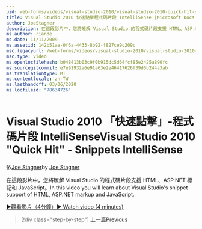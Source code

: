 ```yaml
---
uid: web-forms/videos/visual-studio-2010/visual-studio-2010-quick-hit-snippets-intellisense
title: Visual Studio 2010 快速點擊程式碼片段 IntelliSense |Microsoft Docs
author: JoeStagner
description: 在這段影片中，您將瞭解 Visual Studio 的程式碼片段支援 HTML、ASP.NET 標記和 JavaScript。
ms.author: riande
ms.date: 11/11/2009
ms.assetid: 142b51ae-0f6a-4433-8b92-f827ce9c209c
msc.legacyurl: /web-forms/videos/visual-studio-2010/visual-studio-2010-quick-hit-snippets-intellisense
msc.type: video
ms.openlocfilehash: b048413b03c9f0b915dc5d64fcf85e2425a890fc
ms.sourcegitcommit: e7e91932a6e91a63e2e46417626f39d6b244a3ab
ms.translationtype: MT
ms.contentlocale: zh-TW
ms.lasthandoff: 03/06/2020
ms.locfileid: "78634726"
---
```

# <a name="visual-studio-2010-quick-hit---snippets-intellisense"></a><span data-ttu-id="6f633-103">Visual Studio 2010 「快速點擊」-程式碼片段 IntelliSense</span><span class="sxs-lookup"><span data-stu-id="6f633-103">Visual Studio 2010 "Quick Hit" - Snippets IntelliSense</span></span>

<span data-ttu-id="6f633-104">依[Joe Stagner](https://github.com/JoeStagner)</span><span class="sxs-lookup"><span data-stu-id="6f633-104">by [Joe Stagner](https://github.com/JoeStagner)</span></span>

<span data-ttu-id="6f633-105">在這段影片中，您將瞭解 Visual Studio 的程式碼片段支援 HTML、ASP.NET 標記和 JavaScript。</span><span class="sxs-lookup"><span data-stu-id="6f633-105">In this video you will learn about Visual Studio's snippet support of HTML, ASP.NET markup and JavaScript.</span></span>

[<span data-ttu-id="6f633-106">&#9654;觀看影片（4分鐘）</span><span class="sxs-lookup"><span data-stu-id="6f633-106">&#9654; Watch video (4 minutes)</span></span>](https://channel9.msdn.com/Blogs/ASP-NET-Site-Videos/visual-studio-2010-quick-hit-snippets-intellisense)

> [!div class="step-by-step"]
> [<span data-ttu-id="6f633-107">上一篇</span><span class="sxs-lookup"><span data-stu-id="6f633-107">Previous</span></span>](visual-studio-2010-quick-hit-websites-instead-of-web-projects.md)
